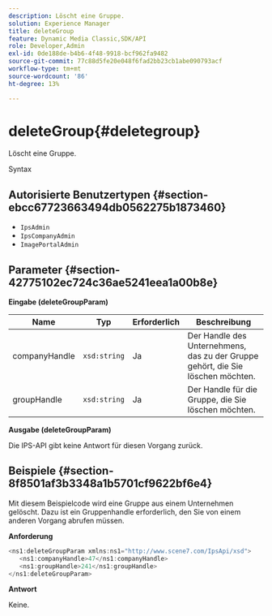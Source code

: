 ```yaml
---
description: Löscht eine Gruppe.
solution: Experience Manager
title: deleteGroup
feature: Dynamic Media Classic,SDK/API
role: Developer,Admin
exl-id: 0de188de-b4b6-4f48-9918-bcf962fa9482
source-git-commit: 77c88d5fe20e048f6fad2bb23cb1abe090793acf
workflow-type: tm+mt
source-wordcount: '86'
ht-degree: 13%

---
```


# deleteGroup{#deletegroup}

Löscht eine Gruppe.

Syntax

## Autorisierte Benutzertypen {#section-ebcc67723663494db0562275b1873460}

* `IpsAdmin`
* `IpsCompanyAdmin`
* `ImagePortalAdmin`

## Parameter {#section-42775102ec724c36ae5241eea1a00b8e}

**Eingabe (deleteGroupParam)**

| Name | Typ | Erforderlich | Beschreibung |
|---|---|---|---|
| companyHandle | `xsd:string` | Ja | Der Handle des Unternehmens, das zu der Gruppe gehört, die Sie löschen möchten. |
| groupHandle | `xsd:string` | Ja | Der Handle für die Gruppe, die Sie löschen möchten. |

**Ausgabe (deleteGroupParam)**

Die IPS-API gibt keine Antwort für diesen Vorgang zurück.

## Beispiele {#section-8f8501af3b3348a1b5701cf9622bf6e4}

Mit diesem Beispielcode wird eine Gruppe aus einem Unternehmen gelöscht. Dazu ist ein Gruppenhandle erforderlich, den Sie von einem anderen Vorgang abrufen müssen.

**Anforderung**

```java
<ns1:deleteGroupParam xmlns:ns1="http://www.scene7.com/IpsApi/xsd">
   <ns1:companyHandle>47</ns1:companyHandle>
   <ns1:groupHandle>241</ns1:groupHandle>
</ns1:deleteGroupParam>
```

**Antwort**

Keine.
